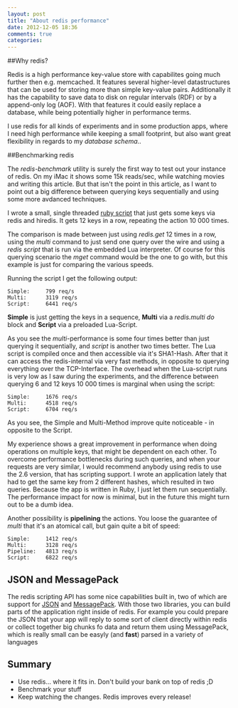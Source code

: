 ```yaml
---
layout: post
title: "About redis performance"
date: 2012-12-05 18:36
comments: true
categories: 
---
```


##Why redis?

Redis is a high performance key-value store with capabilites going much further then e.g. memcached. It features several higher-level datastructures that can be used for storing more than simple key-value pairs. Additionally it has the capability to save data to disk on regular intervals (RDF) or by a append-only log (AOF). With that features it could easily replace a database, while being potentially higher in performance terms.

I use redis for all kinds of experiments and in some production apps, where I need high performance while keeping a small footprint, but also want great flexibility in regards to my _database schema_..

##Benchmarking redis

The _redis-benchmark_ utility is surely the first way to test out your instance of redis. On my iMac it shows some 15k reads/sec, while watching movies and writing this article. But that isn't the point in this article, as I want to point out a big difference between querying keys sequentially and using some more avdanced techniques.

I wrote a small, single threaded [ruby script](https://gist.github.com/4215376 "redis performance benchmark") that just gets some keys via redis and hiredis.
It gets 12 keys in a row, repeating the action 10 000 times.

The comparison is made between just using _redis.get_ 12 times in a row, using the _multi_ command to just send one query over the wire and using a _redis script_ that is run via the embedded Lua interpreter. Of course for this querying scenario the _mget_ command would be the one to go with, but this example is just for comparing the various speeds. 

Running the script I get the following output:

	Simple:		799 req/s
	Multi:		3119 req/s
	Script:		6441 req/s

__Simple__ is just getting the keys in a sequence, __Multi__ via a _redis.multi do_ block and __Script__ via a preloaded Lua-Script.

As you see the _multi_-performance is some four times better than just querying it sequentially, and _script_ is another two times better. The Lua script is compiled once and then accessible via it's SHA1-Hash. After that it can access the redis-internal via very fast methods, in opposite to querying everything over the TCP-Interface.
The overhead when the Lua-script runs is very low as I saw during the experiments, and the difference between querying 6 and 12 keys 10 000 times is marginal when using the script:

	Simple:		1676 req/s
	Multi:		4518 req/s
	Script:		6704 req/s

As you see, the Simple and Multi-Method improve quite noticeable - in opposite to the Script.

My experience shows a great improvement in performance when doing operations on multiple keys, that might be dependent on each other. To overcome performance bottlenecks during such queries, and when your requests are very similar, I would recommend anybody using redis to use the 2.6 version, that has scripting support.
I wrote an application lately that had to get the same key from 2 different hashes, which resulted in two queries. Because the app is written in Ruby, I just let them run sequentially. The performance impact for now is minimal, but in the future this might turn out to be a dumb idea. 

Another possibility is __pipelining__ the actions. You loose the guarantee of _multi_ that it's an atomical call, but gain quite a bit of speed:

	Simple:		1412 req/s
	Multi:		3128 req/s
	Pipeline:	4813 req/s
	Script:		6822 req/s

## JSON and MessagePack

The redis scripting API has some nice capabilities built in, two of which are support for [JSON](http://www.json.org) and [MessagePack](http://msgpack.org). With those two libraries, you can build parts of the application right inside of redis. For example you could prepare the JSON that your app will reply to some sort of client directly within redis or collect together big chunks fo data and return them using MessagePack, which is really small can be easyly (and __fast__) parsed in a variety of languages

## Summary

- Use redis... where it fits in. Don't build your bank on top of redis ;D 
- Benchmark your stuff
- Keep watching the changes. Redis improves every release!